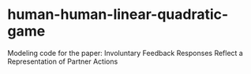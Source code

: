 # human-human-linear-quadratic-game
Modeling code for the paper: Involuntary Feedback Responses Reflect a Representation of Partner Actions
